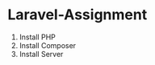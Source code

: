 # Laravel-Assignment

<ol>
  <li>Install PHP</li>
  <li>Install Composer</li>
  <li>Install Server</li>

</ol>
